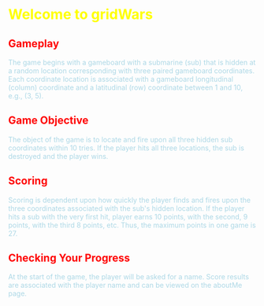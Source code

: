 
# <span style="color:yellow">Welcome to gridWars
</span>

## <span style="color:red">Gameplay</span>

<span style="color:lightblue">The game begins with a gameboard with a submarine (sub) that is hidden at a random location corresponding with three paired gameboard coordinates. Each coordinate location is associated with a gameboard longitudinal (column) coordinate and a latitudinal (row) coordinate between 1 and 10, e.g., (3, 5).
</span>

## <span style="color:red">Game Objective</span>

 <span style="color:lightblue">The object of the game is to locate and fire upon all three hidden sub coordinates within 10 tries. If the player hits all three locations, the sub is destroyed and the player wins.</span>

## <span style="color:red">Scoring</span>

<span style="color:lightblue">Scoring is dependent upon how quickly the player finds and fires upon the three coordinates associated with the sub's hidden location. If the player hits a sub with the very first hit, player earns 10 points, with the second, 9 points, with the third 8 points, etc. Thus, the maximum points in one game is 27.</span>

## <span style="color:red">Checking Your Progress</span>

<span style="color:lightblue">At the start of the game, the player will be asked for a name. Score results are associated with the player name and can be viewed on the aboutMe page.</span>
